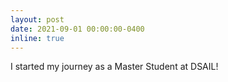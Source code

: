 ```yaml
---
layout: post
date: 2021-09-01 00:00:00-0400
inline: true
---
```


I started my journey as a Master Student at DSAIL!

